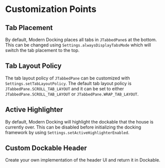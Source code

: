 # Customization Points

## Tab Placement

By default, Modern Docking places all tabs in `JTabbedPane`s at the bottom. This can be changed using `Settings.alwaysDisplayTabsMode` which will switch the tab placement to the top.


## Tab Layout Policy

The tab layout policy of `JTabbedPane` can be customized with `Settings.setTabLayoutPolicy`.
The default tab layout policy is `JTabbedPane.SCROLL_TAB_LAYOUT` and it can be set to either `JTabbedPane.SCROLL_TAB_LAYOUT` or `JTabbedPane.WRAP_TAB_LAYOUT`.

## Active Highlighter

By default, Modern Docking will highlight the dockable that the house is currently over. This can be disabled before initializing the docking framework by using `Settings.setActiveHighlighterEnabled`.

## Custom Dockable Header

Create your own implementation of the header UI and return it in Dockable.